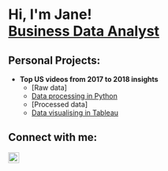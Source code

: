 <h1>Hi, I'm Jane!  <br/><a href="https://www.linkedin.com/in/janenguyen-nttp/">Business Data Analyst</a>

<h2>Personal Projects:</h2>

- <b>Top US videos from 2017 to 2018 insights</b>
  - [Raw data]
  - [Data processing in Python](https://colab.research.google.com/drive/19o3VKdPRYgxAwq2hcNRF2VMsFIq-Jrro?usp=sharing)
  - [Processed data]
  - [Data visualising in Tableau](https://public.tableau.com/views/Top1000highestviewedvideosintheUSfrom2017to2018insights/Dashboard1?:language=en-US&:sid=&:redirect=auth&:display_count=n&:origin=viz_share_link)
    

<h2>Connect with me:</h2>

[<img align="left" alt="JaneNguyen | LinkedIn" width="22px" src="https://cdn.jsdelivr.net/npm/simple-icons@v3/icons/linkedin.svg" />][linkedin]

[linkedin]: https://linkedin.com/in/janenguyen-nttp

<!--
